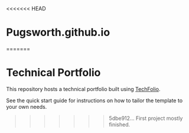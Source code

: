 <<<<<<< HEAD
# Pugsworth.github.io
=======
# Technical Portfolio

This repository hosts a technical portfolio built using [TechFolio](http://techfolios.github.io). 

See the quick start guide for instructions on how to tailor the template to your own needs.


>>>>>>> 5dbe912... First project mostly finished.

